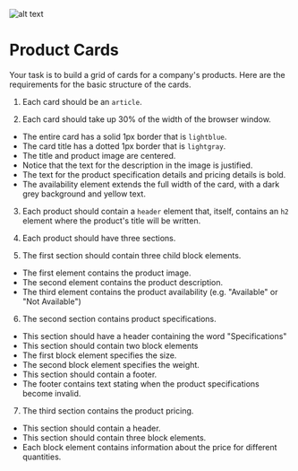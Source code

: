 ![alt text](https://repository-images.githubusercontent.com/80960154/10ba1080-a5af-11e9-802e-720d8ef72ef9
 "Product card poster image")
 
# Product Cards

Your task is to build a grid of cards for a company's products. Here are the requirements for the basic structure of the cards.

1. Each card should be an `article`.

2. Each card should take up 30% of the width of the browser window.

*	The entire card has a solid 1px border that is `lightblue`.
*	The card title has a dotted 1px border that is `lightgray`.
*	The title and product image are centered. 
*	Notice that the text for the description in the image is justified.
*	The text for the product specification details and pricing details is bold.
*	The availability element extends the full width of the card, with a dark grey background and yellow text.

3. Each product should contain a `header` element that, itself, contains an `h2` element where the product's title will be written.

4. Each product should have three sections.

5. The first section should contain three child block elements.

* The first element contains the product image.
*	The second element contains the product description.
*	The third element contains the product availability (e.g. "Available" or "Not Available") 

6. The second section contains product specifications.

* This section should have a header containing the word "Specifications"
*	This section should contain two block elements 
* The first block element specifies the size.
* The second block element specifies the weight.
*	This section should contain a footer.
* The footer contains text stating when the product specifications become invalid. 

7. The third section contains the product pricing. 

*	This section should contain a header. 
*	This section should contain three block elements. 
*	Each block element contains information about the price for different quantities. 
            


